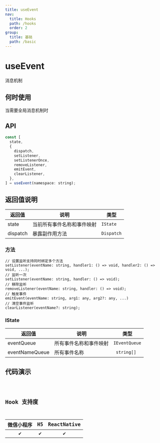 ```yaml
---
title: useEvent
nav:
  title: Hooks
  path: /hooks
  order: 2
group:
  title: 基础
  path: /basic
---
```


# useEvent

消息机制

## 何时使用

当需要全局消息机制时

## API

```jsx | pure
const [
  state,
  {
    dispatch,
    setListener,
    setListenerOnce,
    removeListener,
    emitEvent,
    clearListener,
  },
] = useEvent(namespace: string);
```

## 返回值说明

| 返回值   | 说明                       | 类型       |
| -------- | -------------------------- | ---------- |
| state    | 当前所有事件名称和事件映射 | `IState`   |
| dispatch | 暴露副作用方法             | `Dispatch` |

### 方法

```tsx | pure
// 设置监听支持同时绑定多个方法
setListener(eventName: string, handler1: () => void, handler2: () => void, ...);
// 监听一次
setListener(eventName: string, handler: () => void);
// 移除监听
removeListener(eventName: string, handler: () => void);
// 触发事件
emitEvent(eventName: string, arg1: any, arg2?: any, ...)
// 清空事件监听
clearListener(eventName?: string);
```

### IState

| 返回值         | 说明                   | 类型          |
| -------------- | ---------------------- | ------------- |
| eventQueue     | 所有事件名称和事件映射 | `IEventQueue` |
| eventNameQueue | 所有事件名称           | ` string[]`   |

## 代码演示

<code src="@pages/useEvent" />

## Hook 支持度

| 微信小程序 | H5  | ReactNative |
| :--------: | :-: | :---------: |
|     ✔️     | ✔️  |     ✔️      |
